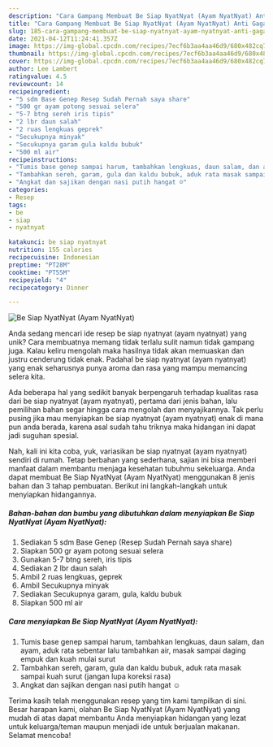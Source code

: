 ```yaml
---
description: "Cara Gampang Membuat Be Siap NyatNyat (Ayam NyatNyat) Anti Gagal"
title: "Cara Gampang Membuat Be Siap NyatNyat (Ayam NyatNyat) Anti Gagal"
slug: 185-cara-gampang-membuat-be-siap-nyatnyat-ayam-nyatnyat-anti-gagal
date: 2021-04-12T11:24:41.357Z
image: https://img-global.cpcdn.com/recipes/7ecf6b3aa4aa46d9/680x482cq70/be-siap-nyatnyat-ayam-nyatnyat-foto-resep-utama.jpg
thumbnail: https://img-global.cpcdn.com/recipes/7ecf6b3aa4aa46d9/680x482cq70/be-siap-nyatnyat-ayam-nyatnyat-foto-resep-utama.jpg
cover: https://img-global.cpcdn.com/recipes/7ecf6b3aa4aa46d9/680x482cq70/be-siap-nyatnyat-ayam-nyatnyat-foto-resep-utama.jpg
author: Lee Lambert
ratingvalue: 4.5
reviewcount: 14
recipeingredient:
- "5 sdm Base Genep Resep Sudah Pernah saya share"
- "500 gr ayam potong sesuai selera"
- "5-7 btng sereh iris tipis"
- "2 lbr daun salah"
- "2 ruas lengkuas geprek"
- "Secukupnya minyak"
- "Secukupnya garam gula kaldu bubuk"
- "500 ml air"
recipeinstructions:
- "Tumis base genep sampai harum, tambahkan lengkuas, daun salam, dan ayam, aduk rata sebentar lalu tambahkan air, masak sampai daging empuk dan kuah mulai surut"
- "Tambahkan sereh, garam, gula dan kaldu bubuk, aduk rata masak sampai kuah surut (jangan lupa koreksi rasa)"
- "Angkat dan sajikan dengan nasi putih hangat ☺️"
categories:
- Resep
tags:
- be
- siap
- nyatnyat

katakunci: be siap nyatnyat 
nutrition: 155 calories
recipecuisine: Indonesian
preptime: "PT28M"
cooktime: "PT55M"
recipeyield: "4"
recipecategory: Dinner

---
```



![Be Siap NyatNyat (Ayam NyatNyat)](https://img-global.cpcdn.com/recipes/7ecf6b3aa4aa46d9/680x482cq70/be-siap-nyatnyat-ayam-nyatnyat-foto-resep-utama.jpg)

Anda sedang mencari ide resep be siap nyatnyat (ayam nyatnyat) yang unik? Cara membuatnya memang tidak terlalu sulit namun tidak gampang juga. Kalau keliru mengolah maka hasilnya tidak akan memuaskan dan justru cenderung tidak enak. Padahal be siap nyatnyat (ayam nyatnyat) yang enak seharusnya punya aroma dan rasa yang mampu memancing selera kita.



Ada beberapa hal yang sedikit banyak berpengaruh terhadap kualitas rasa dari be siap nyatnyat (ayam nyatnyat), pertama dari jenis bahan, lalu pemilihan bahan segar hingga cara mengolah dan menyajikannya. Tak perlu pusing jika mau menyiapkan be siap nyatnyat (ayam nyatnyat) enak di mana pun anda berada, karena asal sudah tahu triknya maka hidangan ini dapat jadi suguhan spesial.


Nah, kali ini kita coba, yuk, variasikan be siap nyatnyat (ayam nyatnyat) sendiri di rumah. Tetap berbahan yang sederhana, sajian ini bisa memberi manfaat dalam membantu menjaga kesehatan tubuhmu sekeluarga. Anda dapat membuat Be Siap NyatNyat (Ayam NyatNyat) menggunakan 8 jenis bahan dan 3 tahap pembuatan. Berikut ini langkah-langkah untuk menyiapkan hidangannya.

<!--inarticleads1-->

##### Bahan-bahan dan bumbu yang dibutuhkan dalam menyiapkan Be Siap NyatNyat (Ayam NyatNyat):

1. Sediakan 5 sdm Base Genep (Resep Sudah Pernah saya share)
1. Siapkan 500 gr ayam potong sesuai selera
1. Gunakan 5-7 btng sereh, iris tipis
1. Sediakan 2 lbr daun salah
1. Ambil 2 ruas lengkuas, geprek
1. Ambil Secukupnya minyak
1. Sediakan Secukupnya garam, gula, kaldu bubuk
1. Siapkan 500 ml air




<!--inarticleads2-->

##### Cara menyiapkan Be Siap NyatNyat (Ayam NyatNyat):

1. Tumis base genep sampai harum, tambahkan lengkuas, daun salam, dan ayam, aduk rata sebentar lalu tambahkan air, masak sampai daging empuk dan kuah mulai surut
1. Tambahkan sereh, garam, gula dan kaldu bubuk, aduk rata masak sampai kuah surut (jangan lupa koreksi rasa)
1. Angkat dan sajikan dengan nasi putih hangat ☺️




Terima kasih telah menggunakan resep yang tim kami tampilkan di sini. Besar harapan kami, olahan Be Siap NyatNyat (Ayam NyatNyat) yang mudah di atas dapat membantu Anda menyiapkan hidangan yang lezat untuk keluarga/teman maupun menjadi ide untuk berjualan makanan. Selamat mencoba!
